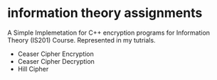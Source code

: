 # information theory assignments
A Simple Implemetation for C++ encryption programs for Information Theory (IS201) Course. Represented in my tutrials.
* Ceaser Cipher Encryption
* Ceaser Cipher Decryption
* Hill Cipher
